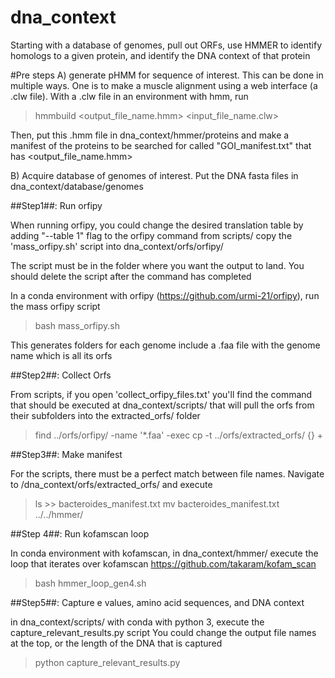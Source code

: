 # dna_context
Starting with a database of genomes, pull out ORFs, use HMMER to identify homologs to a given protein, and identify the DNA context of that protein



#Pre steps
A) generate pHMM for sequence of interest. This can be done in multiple ways. One is to make a muscle alignment using a web interface (a .clw file). 
With a .clw file in an environment with hmm, run
>hmmbuild <output_file_name.hmm> <input_file_name.clw>

Then, put this .hmm file in dna_context/hmmer/proteins
and make a manifest of the proteins to be searched for called "GOI_manifest.txt" that has <output_file_name.hmm>

B) Acquire database of genomes of interest. Put the DNA fasta files in dna_context/database/genomes

##Step1##: Run orfipy

When running orfipy, you could change the desired translation table by adding "--table 1" flag to the orfipy command
from scripts/ copy the 'mass_orfipy.sh' script into dna_context/orfs/orfipy/ 

The script must be in the folder where you want the output to land. You should delete the script after the command has completed

In a conda environment with orfipy (https://github.com/urmi-21/orfipy), run the mass orfipy script
> bash mass_orfipy.sh

This generates folders for each genome include a .faa file with the genome name which is all its orfs

##Step2##: Collect Orfs

From scripts, if you open 'collect_orfipy_files.txt' you'll find the command that should be executed at dna_context/scripts/ that will pull
the orfs from their subfolders into the extracted_orfs/ folder

> find ../orfs/orfipy/ -name '*.faa' -exec cp -t ../orfs/extracted_orfs/ {} +

##Step3##: Make manifest

For the scripts, there must be a perfect match between file names. Navigate to /dna_context/orfs/extracted_orfs/ and execute
> ls >> bacteroides_manifest.txt
> mv bacteroides_manifest.txt ../../hmmer/

##Step 4##: Run kofamscan loop

In conda environment with kofamscan, in dna_context/hmmer/ execute the loop that iterates over kofamscan
https://github.com/takaram/kofam_scan

> bash hmmer_loop_gen4.sh

##Step5##: Capture e values, amino acid sequences, and DNA context

in dna_context/scripts/ with conda with python 3, execute the capture_relevant_results.py script
You could change the output file names at the top, or the length of the DNA that is captured
> python capture_relevant_results.py





